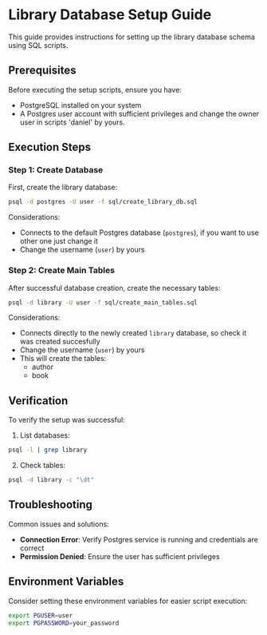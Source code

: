 # Library Database Setup Guide

This guide provides instructions for setting up the library database schema using SQL scripts.


## Prerequisites

Before executing the setup scripts, ensure you have:

* PostgreSQL installed on your system
* A Postgres user account with sufficient privileges and change the owner user in scripts 'daniel' by yours.


## Execution Steps

### Step 1: Create Database

First, create the library database:
```bash
psql -d postgres -U user -f sql/create_library_db.sql
```
Considerations:
- Connects to the default Postgres database (`postgres`), if you want to use other one just change it
- Change the username (`user`) by yours


### Step 2: Create Main Tables

After successful database creation, create the necessary tables:
```bash
psql -d library -U user -f sql/create_main_tables.sql
```
Considerations:
- Connects directly to the newly created `library` database, so check it was created succesfully
- Change the username (`user`) by yours
- This will create the tables:
	- author
	- book


## Verification

To verify the setup was successful:

1. List databases:
```bash
psql -l | grep library
```

2. Check tables:
```bash
psql -d library -c "\dt"
```


## Troubleshooting

Common issues and solutions:

* **Connection Error**: Verify Postgres service is running and credentials are correct
* **Permission Denied**: Ensure the user has sufficient privileges


## Environment Variables

Consider setting these environment variables for easier script execution:
```bash
export PGUSER=user
export PGPASSWORD=your_password
```
